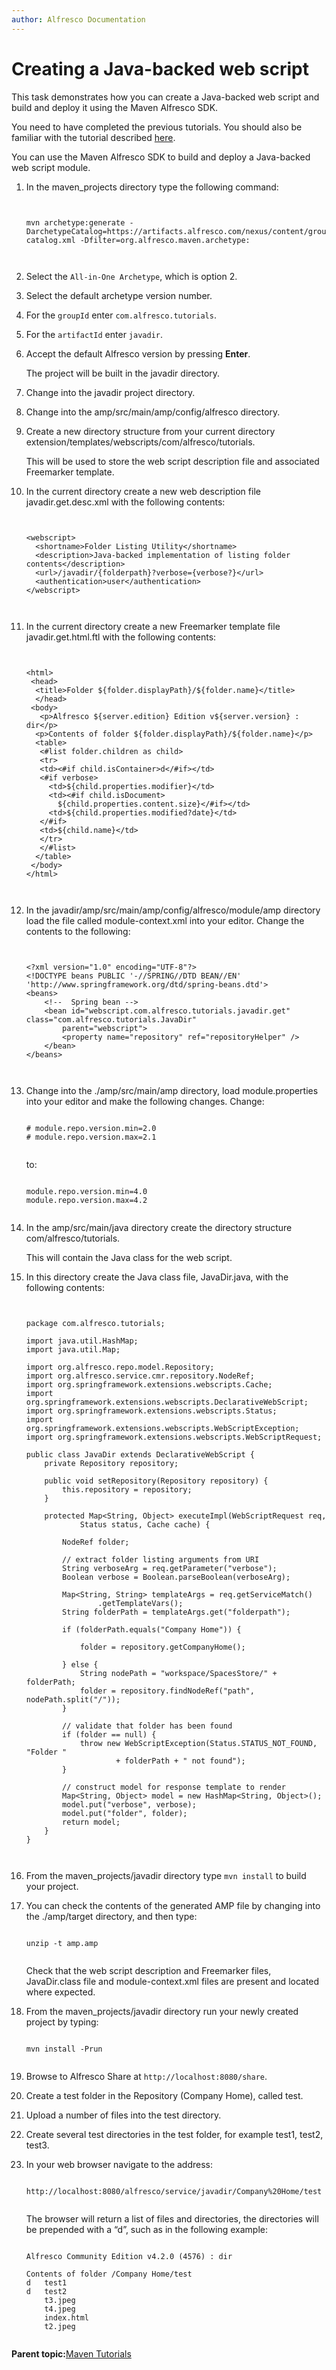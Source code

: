 ```yaml
---
author: Alfresco Documentation
---
```


# Creating a Java-backed web script

This task demonstrates how you can create a Java-backed web script and build and deploy it using the Maven Alfresco SDK.

You need to have completed the previous tutorials. You should also be familiar with the tutorial described [here](dev-extensions-tutorials-java-web-script-module.md).

You can use the Maven Alfresco SDK to build and deploy a Java-backed web script module.

1.  In the maven\_projects directory type the following command:

    ```
    
                            
    mvn archetype:generate -DarchetypeCatalog=https://artifacts.alfresco.com/nexus/content/groups/public/archetype-catalog.xml -Dfilter=org.alfresco.maven.archetype:
                        
                        
    ```

2.  Select the `All-in-One Archetype`, which is option 2.

3.  Select the default archetype version number.

4.  For the `groupId` enter `com.alfresco.tutorials`.

5.  For the `artifactId` enter `javadir`.

6.  Accept the default Alfresco version by pressing **Enter**.

    The project will be built in the javadir directory.

7.  Change into the javadir project directory.

8.  Change into the amp/src/main/amp/config/alfresco directory.

9.  Create a new directory structure from your current directory extension/templates/webscripts/com/alfresco/tutorials.

    This will be used to store the web script description file and associated Freemarker template.

10. In the current directory create a new web description file javadir.get.desc.xml with the following contents:

    ```
    
                            
    <webscript>
      <shortname>Folder Listing Utility</shortname>
      <description>Java-backed implementation of listing folder contents</description>
      <url>/javadir/{folderpath}?verbose={verbose?}</url>
      <authentication>user</authentication>
    </webscript>                         
                            
                        
    ```

11. In the current directory create a new Freemarker template file javadir.get.html.ftl with the following contents:

    ```
    
                            
    <html>
     <head>
      <title>Folder ${folder.displayPath}/${folder.name}</title>
      </head>
     <body>
       <p>Alfresco ${server.edition} Edition v${server.version} : dir</p>
      <p>Contents of folder ${folder.displayPath}/${folder.name}</p>
      <table>
       <#list folder.children as child>
       <tr>
       <td><#if child.isContainer>d</#if></td>
       <#if verbose>
         <td>${child.properties.modifier}</td>
         <td><#if child.isDocument>
           ${child.properties.content.size}</#if></td>
         <td>${child.properties.modified?date}</td>
       </#if>
       <td>${child.name}</td>
       </tr>
       </#list>
      </table>
     </body>
    </html>                              
                            
                        
    ```

12. In the ﻿﻿javadir/amp/src/main/amp/config/alfresco/module/amp directory load the file called module-context.xml into your editor. Change the contents to the following:

    ```
    
                            
    <?xml version="1.0" encoding="UTF-8"?>
    <!DOCTYPE beans PUBLIC '-//SPRING//DTD BEAN//EN' 'http://www.springframework.org/dtd/spring-beans.dtd'>
    <beans>
    	<!--  Spring bean -->
    	<bean id="webscript.com.alfresco.tutorials.javadir.get" class="com.alfresco.tutorials.JavaDir"
    		parent="webscript">
    		<property name="repository" ref="repositoryHelper" />
    	</bean>
    </beans>                        
                            
                        
    ```

13. Change into the ./amp/src/main/amp directory, load module.properties into your editor and make the following changes. Change:

    ```
                            
    ﻿# module.repo.version.min=2.0
    # module.repo.version.max=2.1                        
                        
    ```

    to:

    ```
    
    ﻿module.repo.version.min=4.0
    module.repo.version.max=4.2                        
                        
    ```

14. In the ﻿amp/src/main/java directory create the directory structure com/alfresco/tutorials.

    This will contain the Java class for the web script.

15. In this directory create the Java class file, JavaDir.java, with the following contents:

    ```
    
                            
    package com.alfresco.tutorials;
    
    import java.util.HashMap;
    import java.util.Map;
    
    import org.alfresco.repo.model.Repository;
    import org.alfresco.service.cmr.repository.NodeRef;
    import org.springframework.extensions.webscripts.Cache;
    import org.springframework.extensions.webscripts.DeclarativeWebScript;
    import org.springframework.extensions.webscripts.Status;
    import org.springframework.extensions.webscripts.WebScriptException;
    import org.springframework.extensions.webscripts.WebScriptRequest;
    
    public class JavaDir extends DeclarativeWebScript {
    	private Repository repository;
    
    	public void setRepository(Repository repository) {
    		this.repository = repository;
    	}
    
    	protected Map<String, Object> executeImpl(WebScriptRequest req,
    			Status status, Cache cache) {
    
    		NodeRef folder;
    
    		// extract folder listing arguments from URI
    		String verboseArg = req.getParameter("verbose");
    		Boolean verbose = Boolean.parseBoolean(verboseArg);
    
    		Map<String, String> templateArgs = req.getServiceMatch()
    				.getTemplateVars();
    		String folderPath = templateArgs.get("folderpath");
    
    		if (folderPath.equals("Company Home")) {
    
    			folder = repository.getCompanyHome();
    
    		} else {
    			String nodePath = "workspace/SpacesStore/" + folderPath;
    			folder = repository.findNodeRef("path", nodePath.split("/"));
    		}
    
    		// validate that folder has been found
    		if (folder == null) {
    			throw new WebScriptException(Status.STATUS_NOT_FOUND, "Folder "
    					+ folderPath + " not found");
    		}
    
    		// construct model for response template to render
    		Map<String, Object> model = new HashMap<String, Object>();
    		model.put("verbose", verbose);
    		model.put("folder", folder);
    		return model;
    	}
    }                                                
                            
                        
    ```

16. From the maven\_projects/javadir directory type `mvn install` to build your project.

17. You can check the contents of the generated AMP file by changing into the ./amp/target directory, and then type:

    ```
    
    unzip -t amp.amp                        
                        
    ```

    Check that the web script description and Freemarker files, JavaDir.class file and module-context.xml files are present and located where expected.

18. From the maven\_projects/javadir directory run your newly created project by typing:

    ```
               
    mvn install -Prun            
            
    ```

19. Browse to Alfresco Share at `http://localhost:8080/share`.

20. Create a test folder in the Repository \(Company Home\), called test.

21. Upload a number of files into the test directory.

22. Create several test directories in the test folder, for example test1, test2, test3.

23. In your web browser navigate to the address:

    ```
    
    ﻿http://localhost:8080/alfresco/service/javadir/Company%20Home/test                        
                        
    ```

    The browser will return a list of files and directories, the directories will be prepended with a “d”, such as in the following example:

    ```
    
    Alfresco Community Edition v4.2.0 (4576) : dir
    
    Contents of folder /Company Home/test
    d 	test1
    d 	test2
    	t3.jpeg
    	t4.jpeg
    	index.html
    	t2.jpeg
                    
    ```


**Parent topic:**[Maven Tutorials](../concepts/dev-extensions-maven-sdk-tutorials.md)


